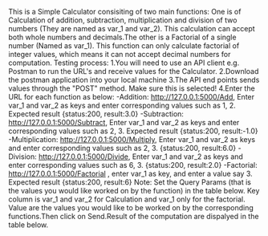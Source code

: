 
This is a Simple Calculator consisiting of two main functions: 
One is of Calculation of addition, subtraction, multiplication and division of two numbers (They are named as var_1 and var_2). This calculation can accept both whole numbers and decimals.The other is a Factorial of a single number (Named as var_1). This function can only calculate factorial of integer values, which means it can not accept decimal numbers for computation.
Testing process:
1.You will need to use an API client e.g. Postman to run the URL's and receive values for the Calculator. 
2.Download the postman application into your local machine
3.The API end points sends values through the "POST" method. Make sure this is selected!
4.Enter the URL for each function as below:
-Addition: http://127.0.0.1:5000/Add, Enter var_1 and var_2 as keys and enter corresponding values such as 1, 2. Expected       result {status:200, result:3.0}
-Subtraction: http://127.0.0.1:5000/Subtract, Enter var_1 and var_2 as keys and enter corresponding values such as 2, 3. Expected result {status:200, result:-1.0}
-Multiplication: http://127.0.0.1:5000/Multiply, Enter var_1 and var_2 as keys and enter corresponding values such as 2, 3. {status:200, result:6.0}
-Division: http://127.0.0.1:5000/Divide, Enter var_1 and var_2 as keys and enter corresponding values such as 6, 3. {status:200, result:2.0}
-Factorial: http://127.0.0.1:5000/Factorial , enter var_1 as key, and enter a value say 3. Expected result {status:200, result:6} 
Note: Set the Query Params (that is the values you would like worked on by the function) in the table below. Key column is var_1 and var_2 for Calculation and var_1 only for the factorial. Value are the values you would like to be worked on by the corresponding functions.Then click on Send.Result of the computation are dispalyed in the table below.



